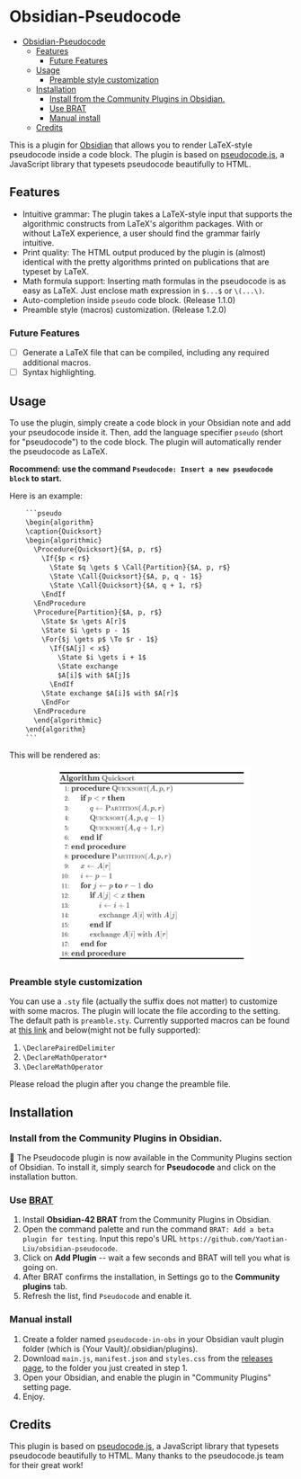 # Obsidian-Pseudocode
- [Obsidian-Pseudocode](#obsidian-pseudocode)
  - [Features](#features)
    - [Future Features](#future-features)
  - [Usage](#usage)
    - [Preamble style customization](#preamble-style-customization)
  - [Installation](#installation)
    - [Install from the Community Plugins in Obsidian.](#install-from-the-community-plugins-in-obsidian)
    - [Use BRAT](#use-brat)
    - [Manual install](#manual-install)
  - [Credits](#credits)

This is a plugin for [Obsidian](https://obsidian.md/) that allows you to render LaTeX-style pseudocode inside a code block. The plugin is based on [pseudocode.js](https://github.com/SaswatPadhi/pseudocode.js), a JavaScript library that typesets pseudocode beautifully to HTML.

## Features

- Intuitive grammar: The plugin takes a LaTeX-style input that supports the algorithmic constructs from LaTeX's algorithm packages. With or without LaTeX experience, a user should find the grammar fairly intuitive.
- Print quality: The HTML output produced by the plugin is (almost) identical with the pretty algorithms printed on publications that are typeset by LaTeX.
- Math formula support: Inserting math formulas in the pseudocode is as easy as LaTeX. Just enclose math expression in `$...$` or `\(...\)`.
- Auto-completion inside `pseudo` code block. (Release 1.1.0)
- Preamble style (macros) customization. (Release 1.2.0)

### Future Features

- [ ] Generate a LaTeX file that can be compiled, including any required additional macros.
- [ ] Syntax highlighting.

## Usage

To use the plugin, simply create a code block in your Obsidian note and add your pseudocode inside it. Then, add the language specifier `pseudo` (short for "pseudocode") to the code block. The plugin will automatically render the pseudocode as LaTeX.

**Rocommend: use the command `Pseudocode: Insert a new pseudocode block` to start.**

Here is an example:

```
    ```pseudo
    \begin{algorithm}
    \caption{Quicksort}
    \begin{algorithmic}
      \Procedure{Quicksort}{$A, p, r$}
        \If{$p < r$}
          \State $q \gets $ \Call{Partition}{$A, p, r$}
          \State \Call{Quicksort}{$A, p, q - 1$}
          \State \Call{Quicksort}{$A, q + 1, r$}
        \EndIf
      \EndProcedure
      \Procedure{Partition}{$A, p, r$}
        \State $x \gets A[r]$
        \State $i \gets p - 1$
        \For{$j \gets p$ \To $r - 1$}
          \If{$A[j] < x$}
            \State $i \gets i + 1$
            \State exchange
            $A[i]$ with $A[j]$
          \EndIf
        \State exchange $A[i]$ with $A[r]$
        \EndFor
      \EndProcedure
      \end{algorithmic}
    \end{algorithm}
    ```
```

This will be rendered as:

<div align="center">
<img src="assets/example.png" alt="example" width="70%">
</div>

### Preamble style customization

You can use a `.sty` file (actually the suffix does not matter) to customize with some macros. The plugin will locate the file according to the setting. The default path is `preamble.sty`. Currently supported macros can be found at [this link](https://katex.org/docs/supported.html#macros) and below(might not be fully supported):

1. `\DeclarePairedDelimiter`
2. `\DeclareMathOperator*`
3. `\DeclareMathOperator`

Please reload the plugin after you change the preamble file.

## Installation

### Install from the Community Plugins in Obsidian.

:tada: The Pseudocode plugin is now available in the Community Plugins section of Obsidian. To install it, simply search for **Pseudocode** and click on the installation button.

### Use [BRAT](https://github.com/TfTHacker/obsidian42-brat#Quick-Guide-for-using-BRAT)

1. Install **Obsidian-42 BRAT** from the Community Plugins in Obsidian.
2. Open the command palette and run the command `BRAT: Add a beta plugin for testing`. Input this repo's URL `https://github.com/Yaotian-Liu/obsidian-pseudocode`.
3. Click on **Add Plugin** -- wait a few seconds and BRAT will tell you what is going on.
4. After BRAT confirms the installation, in Settings go to the **Community plugins** tab.
5. Refresh the list, find `Pseudocode` and enable it.

### Manual install

1. Create a folder named `pseudocode-in-obs` in your Obsidian vault plugin folder (which is {Your Vault}/.obsidian/plugins).
2. Download `main.js`, `manifest.json` and `styles.css` from the [releases page](https://github.com/yaotian-liu/obsidian-pseudocode/releases/latest), to the folder you just created in step 1.
3. Open your Obsidian, and enable the plugin in "Community Plugins" setting page.
4. Enjoy.

<!-- ## Known Issues -->

## Credits

This plugin is based on [pseudocode.js](https://github.com/SaswatPadhi/pseudocode.js), a JavaScript library that typesets pseudocode beautifully to HTML. Many thanks to the pseudocode.js team for their great work!
